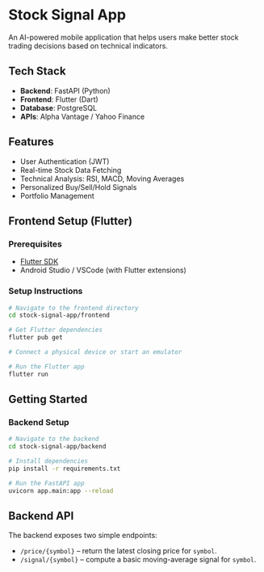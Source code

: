 # Stock Signal App

An AI-powered mobile application that helps users make better stock trading decisions based on technical indicators.

## Tech Stack
- **Backend**: FastAPI (Python)
- **Frontend**: Flutter (Dart)
- **Database**: PostgreSQL
- **APIs**: Alpha Vantage / Yahoo Finance

## Features
- User Authentication (JWT)
- Real-time Stock Data Fetching
- Technical Analysis: RSI, MACD, Moving Averages
- Personalized Buy/Sell/Hold Signals
- Portfolio Management

## Frontend Setup (Flutter)

### Prerequisites
- [Flutter SDK](https://flutter.dev/docs/get-started/install)
- Android Studio / VSCode (with Flutter extensions)

### Setup Instructions
```bash
# Navigate to the frontend directory
cd stock-signal-app/frontend

# Get Flutter dependencies
flutter pub get

# Connect a physical device or start an emulator

# Run the Flutter app
flutter run
```


## Getting Started

### Backend Setup
```bash
# Navigate to the backend
cd stock-signal-app/backend

# Install dependencies
pip install -r requirements.txt

# Run the FastAPI app
uvicorn app.main:app --reload
```

## Backend API
The backend exposes two simple endpoints:

- `/price/{symbol}` – return the latest closing price for `symbol`.
- `/signal/{symbol}` – compute a basic moving-average signal for `symbol`.

